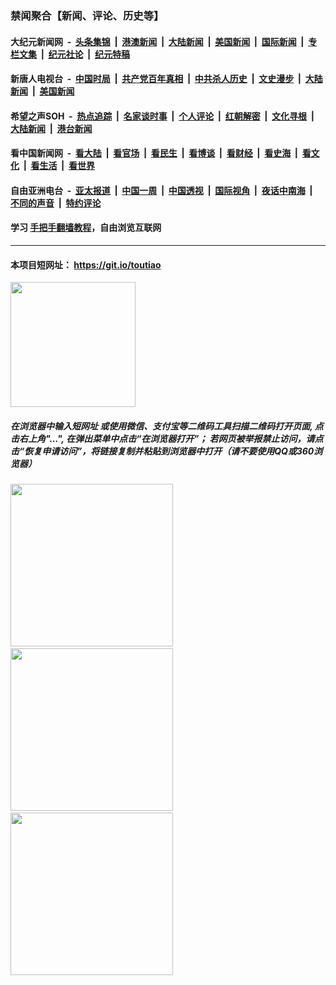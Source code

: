 ### 禁闻聚合【新闻、评论、历史等】

#### 大纪元新闻网 &nbsp;-&nbsp; [头条集锦](indexes/E头条集锦.md?t=02071911) &nbsp;|&nbsp; [港澳新闻](indexes/E港澳新闻.md?t=02071911)  &nbsp;|&nbsp; [大陆新闻](indexes/E大陆新闻.md?t=02071911) &nbsp;|&nbsp; [美国新闻](indexes/E美国新闻.md?t=02071911) &nbsp;|&nbsp; [国际新闻](indexes/E国际新闻.md?t=02071911) &nbsp;|&nbsp; [专栏文集](indexes/E专栏文集.md?t=02071911) &nbsp;|&nbsp; [纪元社论](indexes/E纪元社论.md?t=02071911) &nbsp;|&nbsp; [纪元特稿](indexes/E纪元特稿.md?t=02071911) 

#### 新唐人电视台 &nbsp;-&nbsp; [中国时局](indexes/N中国时局.md?t=02071911) &nbsp;|&nbsp; [共产党百年真相](indexes/N共产党百年真相.md?t=02071911) &nbsp;|&nbsp; [中共杀人历史](indexes/N中共杀人历史.md?t=02071911) &nbsp;|&nbsp; [文史漫步](indexes/N文史漫步.md?t=02071911) &nbsp;|&nbsp; [大陆新闻](indexes/N大陆新闻.md?t=02071911) &nbsp;|&nbsp; [美国新闻](indexes/N美国新闻.md?t=02071911)

#### 希望之声SOH &nbsp;-&nbsp; [热点追踪](indexes/H热点追踪.md?t=02071911) &nbsp;|&nbsp; [名家谈时事](indexes/H名家谈时事.md?t=02071911) &nbsp;|&nbsp; [个人评论](indexes/H个人评论.md?t=02071911)  &nbsp;|&nbsp; [红朝解密](indexes/H红朝解密.md?t=02071911) &nbsp;|&nbsp; [文化寻根](indexes/H文化寻根.md?t=02071911) &nbsp;|&nbsp; [大陆新闻](indexes/H大陆新闻.md?t=02071911) &nbsp;|&nbsp; [港台新闻](indexes/H港台新闻.md?t=02071911)

#### 看中国新闻网 &nbsp;-&nbsp; [看大陆](indexes/S看大陆.md?t=02071911) &nbsp;|&nbsp; [看官场](indexes/S看官场.md?t=02071911) &nbsp;|&nbsp; [看民生](indexes/S看民生.md?t=02071911)  &nbsp;|&nbsp; [看博谈](indexes/S看博谈.md?t=02071911) &nbsp;|&nbsp; [看财经](indexes/S看财经.md?t=02071911) &nbsp;|&nbsp; [看史海](indexes/S看史海.md?t=02071911) &nbsp;|&nbsp; [看文化](indexes/S看文化.md?t=02071911) &nbsp;|&nbsp; [看生活](indexes/S看生活.md?t=02071911) &nbsp;|&nbsp; [看世界](indexes/S看世界.md?t=02071911)

#### 自由亚洲电台 &nbsp;-&nbsp; [亚太报道](indexes/R亚太报道.md?t=02071911) &nbsp;|&nbsp; [中国一周](indexes/R中国一周.md?t=02071911) &nbsp;|&nbsp; [中国透视](indexes/R中国透视.md?t=02071911)  &nbsp;|&nbsp; [国际视角](indexes/R国际视角.md?t=02071911) &nbsp;|&nbsp; [夜话中南海](indexes/R夜话中南海.md?t=02071911) &nbsp;|&nbsp; [不同的声音](indexes/R不同的声音.md?t=02071911) &nbsp;|&nbsp; [特约评论](indexes/R特约评论.md?t=02071911)

#### 学习 [手把手翻墙教程](https://github.com/gfw-breaker/guides/wiki)，自由浏览互联网

----

#### 本项目短网址： https://git.io/toutiao
<img src="https://raw.githubusercontent.com/gfw-breaker/banned-news/master/scripts/img/qr.png" width="200px"/>  

##### 在浏览器中输入短网址 或使用微信、支付宝等二维码工具扫描二维码打开页面, 点击右上角"...", 在弹出菜单中点击“在浏览器打开”； 若网页被举报禁止访问，请点击“恢复申请访问”，将链接复制并粘贴到浏览器中打开（请不要使用QQ或360浏览器）

<img src="https://raw.githubusercontent.com/gfw-breaker/banned-news/master/scripts/img/1.png" width="260px"/> &nbsp; <img src="https://raw.githubusercontent.com/gfw-breaker/banned-news/master/scripts/img/2.png" width="260px"/> &nbsp; <img src="https://raw.githubusercontent.com/gfw-breaker/banned-news/master/scripts/img/3.png" width="260px"/>
